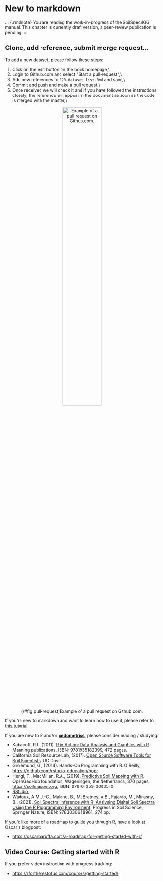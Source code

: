 # New to markdown

::: {.rmdnote}
You are reading the work-in-progress of the SoilSpec4GG manual. This chapter is currently draft version, a peer-review publication is pending.
:::

## Clone, add reference, submit merge request...

To add a new dataset, please follow these steps:

1.  Click on the edit button on the book homepage,\
2.  Login to Github.com and select "Start a pull-request",\
3.  Add new references to `020-dataset_list.Rmd` and save,\
4.  Commit and push and make a [pull
request](https://docs.github.com/en/github/collaborating-with-issues-and-pull-requests/creating-a-pull-request).\
5.  Once received we will check it and if you have followed the instructions closely, 
    the reference will appear in the document as soon as the code is merged with the master,\

<div class="figure" style="text-align: center">
<img src="img/example_pull_request.jpg" alt="Example of a pull request on Github.com." width="50%" />
<p class="caption">(\#fig:pull-request)Example of a pull request on Github.com.</p>
</div>

If you're new to markdown and want to learn how to use it, please refer to [this tutorial](https://guides.github.com/features/mastering-markdown/).

If you are new to R and/or [**pedometrics**](https://pedometrics.org), please consider reading / studying:

- Kabacoff, R.I., (2011). [R in Action: Data Analysis and Graphics with R](http://www.manning.com/kabacoff/). Manning publications, ISBN: 9781935182399, 472 pages.  
- California Soil Resource Lab, (2017). [Open Source Software Tools for Soil Scientists](https://casoilresource.lawr.ucdavis.edu/software/), UC Davis.,  
- Grolemund, G., (2014). Hands-On Programming with R. O’Reilly, <https://github.com/rstudio-education/hopr>  
- Hengl, T., MacMillan, R.A., (2019). [Predictive Soil Mapping with R](https://soilmapper.org). OpenGeoHub foundation, Wageningen, the Netherlands, 370 pages, <https://soilmapper.org>, ISBN: 978-0-359-30635-0.  
- [RStudio](http://www.rstudio.com/products/RStudio/),  
- Wadoux, A.M.J.-C., Malone, B., McBratney, A.B., Fajardo, M., Minasny, B., (2021). [Soil Spectral Inference with R: Analysing Digital Soil Spectra Using the R Programming Environment](https://books.google.nl/books?id=4kQgEAAAQBAJ). Progress in Soil Science, Springer Nature, ISBN: 9783030648961, 274 pp.  

If you'd like more of a roadmap to guide you through R, have a look at Oscar's blogpost:

- <https://oscarbaruffa.com/a-roadmap-for-getting-started-with-r/>  

## Video Course: Getting started with R

If you prefer video instruction with progress tracking:

- <https://rfortherestofus.com/courses/getting-started/>  
